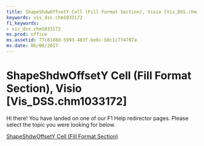 ```yaml
---
title: ShapeShdwOffsetY Cell (Fill Format Section), Visio [Vis_DSS.chm1033172]
keywords: vis_dss.chm1033172
f1_keywords:
- vis_dss.chm1033172
ms.prod: office
ms.assetid: 77c81d8d-5993-483f-be6c-b8c1c7f4707a
ms.date: 06/08/2017
---
```



# ShapeShdwOffsetY Cell (Fill Format Section), Visio [Vis_DSS.chm1033172]

Hi there! You have landed on one of our F1 Help redirector pages. Please select the topic you were looking for below.

[ShapeShdwOffsetY Cell (Fill Format Section)](http://msdn.microsoft.com/library/ef200f41-7b69-1291-f9df-a7035239a033%28Office.15%29.aspx)

